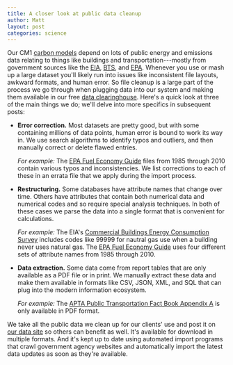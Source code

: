 ```yaml
---
title: A closer look at public data cleanup
author: Matt
layout: post
categories: science
---
```


Our CM1 [carbon models](http://carbon.brighterplanet.com/models) depend on lots of public energy and emissions data relating to things like buildings and transportation---mostly from government sources like the [EIA](http://www.eia.doe.gov/), [BTS](http://www.bts.gov/), and [EPA](http://www.epa.gov/). Whenever you use or mash up a large dataset you'll likely run into issues like inconsistent file layouts, awkward formats, and human error. So file cleanup is a large part of the process we go through when plugging data into our system and making them available in our free [data clearinghouse](http://data.brighterplanet.com/). Here's a quick look at three of the main things we do; we'll delve into more specifics in subsequent posts:

<!-- more start -->

*	__Error correction.__ Most datasets are pretty good, but with some containing millions of data points, human error is bound to work its way in. We use search algorithms to identify typos and outliers, and then manually correct or delete flawed entries.

    *For example:* The [EPA Fuel Economy Guide](http://www.fueleconomy.gov/) files from 1985 through 2010 contain various typos and inconsistencies. We list corrections to each of these in an errata file that we apply during the import process.

*	__Restructuring.__ Some databases have attribute names that change over time. Others have attributes that contain both numerical data and numerical codes and so require special analysis techniques. In both of these cases we parse the data into a single format that is convenient for calculations.

    *For example:* The EIA's [Commercial Buildings Energy Consumption Survey](http://www.eia.doe.gov/emeu/cbecs/) includes codes like 99999 for nautral gas use when a building never uses natural gas.  The [EPA Fuel Economy Guide](http://www.fueleconomy.gov/) uses four different sets of attribute names from 1985 through 2010. 

*	__Data extraction.__ Some data come from report tables that are only available as a PDF file or in print. We manually extract these data and make them available in formats like CSV, JSON, XML, and SQL that can plug into the modern information ecosystem.

    *For example:* The [APTA Public Transportation Fact Book Appendix A](http://www.apta.com/resources/statistics/pages/transitstats.aspx) is only available in PDF format.

We take all the public data we clean up for our clients' use and post it on [our data site](http://data.brighterplanet.com/) so others can benefit as well. It's available for download in multiple formats. And it's kept up to date using automated import programs that crawl government agency websites and automatically import the latest data updates as soon as they're available.

<!-- more end -->
